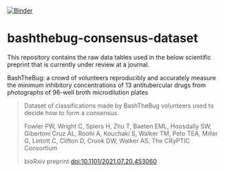 [![Binder](https://mybinder.org/badge_logo.svg)](https://mybinder.org/v2/gh/fowler-lab/bashthebug-consensus-dataset/HEAD)

# bashthebug-consensus-dataset

This repository contains the raw data tables used in the below scientific preprint that is currently under review at a journal.

BashTheBug: a crowd of volunteers reproducibly and accurately measure the minimum inhibitory concentrations of 13 antitubercular drugs from photographs of 96-well broth microdilution plates

> Dataset of classifications made by BashTheBug volunteers used to decide how to form a consensus.
> 
> Fowler PW, Wright C, Spiers H, Zhu T, Baeten EML, Hoosdally SW, Gibertoni Cruz AL, Roohi A, Kouchaki S, Walker TM, Peto TEA, Miller G, Lintott C, Clifton D, Crook DW, Walker AS, The CRyPTIC Consortium
> 
> bioRxiv preprint [doi:10.1101/2021.07.20.453060](https://doi.org/10.1101/2021.07.20.453060)
